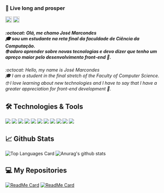 ### 🖖 Live long and prosper

[<img height="20" width="20" src="https://cdn.jsdelivr.net/npm/simple-icons@v3/icons/linkedin.svg"/>](https://www.linkedin.com/in/jmarcondesjr/)
[<img height="20" width="20" src="https://cdn.jsdelivr.net/npm/simple-icons@v3/icons/twitter.svg"/>](https://twitter.com/_jmarcondes)

##### :octocat: Olá, me chamo José Marcondes <br/> 🎓 sou um estudante na reta final da faculdade de Ciência da Computação.<br/>🤓 adoro aprender sobre novas tecnologias e devo dizer que tenho um apreço maior pelo desenvolvimento front-end 🎨.

###### :octocat: Hello, my name is José Marcondes <br/> 🎓 I am a student in the final stretch of the Faculty of Computer Science.<br/>🤓 I love learning about new technologies and I have to say that I have a greater appreciation for front-end development 🎨.

## 🛠️ Technologies & Tools
![](https://img.shields.io/badge/Code-Java-007396?style=flat-square&logo=java)
![](https://img.shields.io/badge/Code-C_Sharp-5C2D91?style=flat-square&logo=c-sharp)
![](https://img.shields.io/badge/Code-C-A8B9CC?style=flat-square&logo=c)
![](https://img.shields.io/badge/Code-Apex-00A1E0?style=flat-square&logo=salesforce)
![](https://img.shields.io/badge/Code-JavaScript-F7DF1E?style=flat-square&logo=javascript)
![](https://img.shields.io/badge/HTLM_5-E34F26?style=flat-square&logo=html5&logoColor=white)
![](https://img.shields.io/badge/CSS_3-1572B6?style=flat-square&logo=css3)
![](https://img.shields.io/badge/Tools-Git-F05032?style=flat-square&logo=git)
![](https://img.shields.io/badge/Tools-Visual_Code-007ACC?style=flat-square&logo=visual-studio-code)
![](https://img.shields.io/badge/Tools-Eclipse-2C2255?style=flat-square&logo=eclipse-ide)
![](https://img.shields.io/badge/Tools-Insomnia-5849BE?style=flat-square&logo=insomnia)


## 📈 Github Stats
![Top Languages Card](https://github-readme-stats.vercel.app/api/top-langs/?username=jmarcondes&layout=compact&theme=dracula)
![Anurag's github stats](https://github-readme-stats.vercel.app/api?username=jmarcondes&theme=dracula&show_icons=true)

## 💻 My Repositories
[![ReadMe Card](https://github-readme-stats.vercel.app/api/pin/?username=jmarcondes&repo=Bin2Dec&show_owner=true&theme=dracula)](https://github.com/jmarcondes/Bin2Dec)
[![ReadMe Card](https://github-readme-stats.vercel.app/api/pin/?username=jmarcondes&repo=Happy&show_owner=true&theme=dracula)](https://github.com/jmarcondes/Happy)
<!--
**Jmarcondes/Jmarcondes** is a ✨ _special_ ✨ repository because its `README.md` (this file) appears on your GitHub profile.

Here are some ideas to get you started:

- 🔭 I’m currently working on ...
- 🌱 I’m currently learning ...
- 👯 I’m looking to collaborate on ...
- 🤔 I’m looking for help with ...
- 💬 Ask me about ...
- 📫 How to reach me: ...
- 😄 Pronouns: ...
- ⚡ Fun fact: ...
-->

